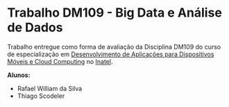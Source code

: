 # Trabalho DM109 - Big Data e Análise de Dados

Trabalho entregue como forma de avaliação da Disciplina DM109 do curso de especialização em [Desenvolvimento de Aplicações para Dispositivos Móveis e Cloud Computing](http://www.inatel.br/pos/desenvolvimento-de-aplicacoes-para-dispositivos-moveis-e-cloud-computing-srs) no [Inatel](http://inatel.br/home/).

**Alunos:**

* Rafael William da Silva
* Thiago Scodeler
